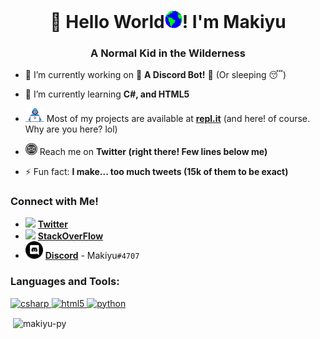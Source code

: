<h1 align="center">👋 Hello World<img src="https://github.com/reachvivek/reachvivek/blob/master/Assets/Earth.gif" width="28px">! I'm Makiyu</h1>
<h3 align="center">A Normal Kid in the Wilderness</h3>

- 🔭 I’m currently working on 🤖 **A Discord Bot!** 🤖  (Or sleeping 😴)

- 🌱 I’m currently learning **C#, and HTML5**

- <img src="https://github.com/reachvivek/reachvivek/blob/master/Assets/Developer.gif" width="30px"> Most of my projects are available at [**repl.it**](https://repl.it/@Makiyu) (and here! of course. Why are you here? lol)

- <img src="https://github.com/Makiyu-py/Makiyu-py/blob/main/assets/mail-clipart.png" width="19px"> Reach me on **Twitter (right there! Few lines below me)**

- ⚡ Fun fact: **I make... too much tweets (15k of them to be exact)**

<h3 align="left">Connect with Me!</h3>

- <img src="https://cdn.jsdelivr.net/npm/simple-icons@3.0.1/icons/twitter.svg" width="26px" /> [**Twitter**](https://twitter.com/dank_err)
- <img src="https://cdn.jsdelivr.net/npm/simple-icons@3.0.1/icons/stackoverflow.svg" width="26px" /> [**StackOverFlow**](https://stackoverflow.com/users/14614326)
- <img src="https://github.com/Makiyu-py/Makiyu-py/blob/main/assets/discord_black_logo_icon_147145.png" width="28px" />   [**Discord**](https://tenor.com/view/dance-moves-dancing-singer-groovy-gif-17029825) - Makiyu`#4707`

<h3 align="left">Languages and Tools:</h3>
<p align="left"> <a href="https://www.w3schools.com/cs" target="_blank"> <img src="https://devicons.github.io/devicon/devicon.git/icons/csharp/csharp-original.svg" alt="csharp" width="40" height="40"/> </a> <a href="https://www.w3.org/html/" target="_blank"> <img src="https://devicons.github.io/devicon/devicon.git/icons/html5/html5-original-wordmark.svg" alt="html5" width="40" height="40"/> </a> <a href="https://www.python.org" target="_blank"> <img src="https://devicons.github.io/devicon/devicon.git/icons/python/python-original.svg" alt="python" width="40" height="40"/> </a> </p>

<p>&nbsp;<img align="center" src="https://github-readme-stats.vercel.app/api?username=makiyu-py&show_icons=true&locale=en" alt="makiyu-py" /></p>
